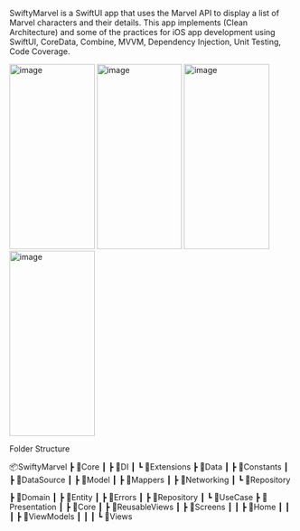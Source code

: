 SwiftyMarvel is a SwiftUI app that uses the Marvel API to display a list of Marvel characters and their details.
This app implements (Clean Architecture) and some of the practices for iOS app development using SwiftUI, CoreData, Combine, MVVM, Dependency Injection, Unit Testing, Code Coverage.

<img width="150.75" height="327.75" alt="image" src="https://github.com/user-attachments/assets/6302a0d5-54cf-41c9-87aa-83aa97ee5a4a" /> <img width="150.75" height="327.75" alt="image" src="https://github.com/user-attachments/assets/059f3b26-7178-46f4-b850-bf2efa7fe03d" />
 <img width="150.75" height="327.75" alt="image" src="https://github.com/user-attachments/assets/a10a1d84-3ae3-4563-a5ae-436cc78e5f11" /> <img width="150.75" height="327.75" alt="image" src="https://github.com/user-attachments/assets/64d6bc3f-89a9-4cba-ae49-f44f07d3aa3c" />

Folder Structure

📦SwiftyMarvel
┣ 📂Core
┃ ┣ 📂DI
┃ ┗ 📂Extensions
┣ 📂Data
┃ ┣ 📂Constants
┃ ┣ 📂DataSource
┃ ┣ 📂Model
┃ ┣ 📂Mappers
┃ ┣ 📂Networking
┃ ┗ 📂Repository

┣ 📂Domain
┃ ┣ 📂Entity
┃ ┣ 📂Errors
┃ ┣ 📂Repository
┃ ┗ 📂UseCase
┣ 📂Presentation
┃ ┣ 📂Core
┃ ┣ 📂ReusableViews
┃ ┣ 📂Screens
┃ ┃ ┣ 📂Home
┃ ┃ ┃ ┣ 📂ViewModels
┃ ┃ ┃ ┗ 📂Views
